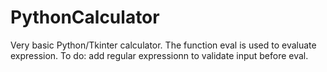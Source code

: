 # PythonCalculator
Very basic Python/Tkinter calculator.
The function eval is used to evaluate expression. 
To do: add regular expressionn to validate input before eval.

